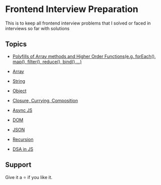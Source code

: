 # Frontend Interview Preparation

This is to keep all frontend interview problems that I solved or faced in interviews so far with solutions

## Topics

- [Polyfills of Array methods and Higher Order Functions(e.g. forEach(), map(), filter(), reduce(), bind(),...)](https://github.com/sjsouvik/Frontend-Interview-Preparation/tree/main/polyfillsInJS)

- [Array](https://github.com/sjsouvik/Frontend-Interview-Preparation/tree/main/array)

- [String](https://github.com/sjsouvik/Frontend-Interview-Preparation/tree/main/string)

- [Object](https://github.com/sjsouvik/Frontend-Interview-Preparation/tree/main/object)

- [Closure, Currying, Composition](https://github.com/sjsouvik/Frontend-Interview-Preparation/tree/main/closure)

- [Async JS](https://github.com/sjsouvik/Frontend-Interview-Preparation/tree/main/asyncJS)

- [DOM](https://github.com/sjsouvik/Frontend-Interview-Preparation/tree/main/DOM)

- [JSON](https://github.com/sjsouvik/Frontend-Interview-Preparation/tree/main/JSON)

- [Recursion](https://github.com/sjsouvik/Frontend-Interview-Preparation/tree/main/recursion)

- [DSA in JS](https://github.com/sjsouvik/Data-Structures-Algorithms/tree/master/DSA-JavaScript)

## Support

Give it a ⭐ if you like it.
